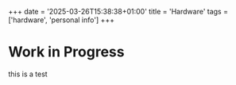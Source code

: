 +++
date = '2025-03-26T15:38:38+01:00'
title = 'Hardware'
tags = ['hardware', 'personal info']
+++

# Work in Progress

this is a test
